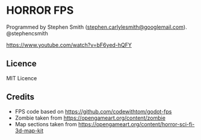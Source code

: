 # HORROR FPS

Programmed by Stephen Smith (stephen.carlylesmith@googlemail.com).  @stephencsmith

https://www.youtube.com/watch?v=bF6yed-hQFY


## Licence
MIT Licence


## Credits
* FPS code based on https://github.com/codewithtom/godot-fps
* Zombie taken from https://opengameart.org/content/zombie
* Map sections taken from https://opengameart.org/content/horror-sci-fi-3d-map-kit

